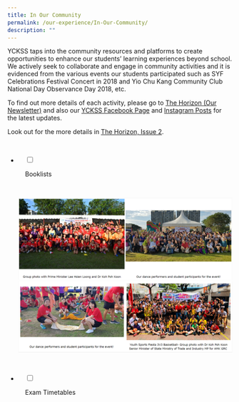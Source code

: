 ```yaml
---
title: In Our Community
permalink: /our-experience/In-Our-Community/
description: ""
---
```

YCKSS taps into the community resources and platforms to create opportunities to enhance our students’ learning experiences beyond school. We actively seek to collaborate and engage in community activities and it is evidenced from the various events our students participated such as SYF Celebrations Festival Concert in 2018 and Yio Chu Kang Community Club National Day Observance Day 2018, etc.

To find out more details of each activity, please go to [The Horizon (Our Newsletter)](https://yiochukangsec.moe.edu.sg/our-experience/the-horizon-newsletter) and also our [YCKSS Facebook Page](https://www.facebook.com/yiochukangsec) and [Instagram Posts](https://www.instagram.com/yoloyio/) for the latest updates.

Look out for the more details in [The Horizon, Issue 2](/files/In%20Our%20Community/The%20Horizon%20Issue%202%20(July%20-%20Nov%202018).pdf).

<ul class="jekyllcodex_accordion">

  <li>

    <input type="checkbox" id="accordion1">

    <label for="accordion1">Booklists</label>

    <div>

<p> <img style="width:100%;height:50%" src="/images/Our%20Experience/In%20Our%20Community/Community%20Events/C1.png">
			<img style="width:100%;height:50%" src="/images/Our%20Experience/In%20Our%20Community/Community%20Events/C2.png"></p>

    </div>

</li>
	<li>

    <input type="checkbox" id="accordion2">

    <label for="accordion2">Exam Timetables</label>

    <div>

      <p> </p>

    </div>

</li>
	
	

	
</ul>